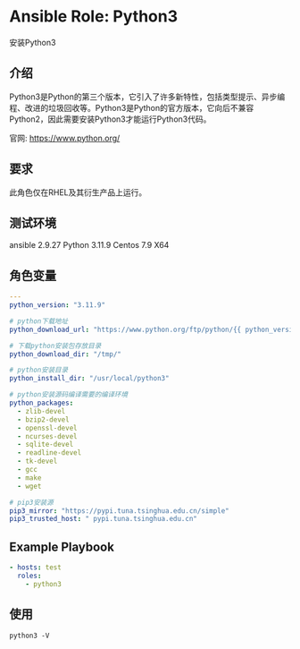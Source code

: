 # Ansible Role: Python3

安装Python3

## 介绍

Python3是Python的第三个版本，它引入了许多新特性，包括类型提示、异步编程、改进的垃圾回收等。Python3是Python的官方版本，它向后不兼容Python2，因此需要安装Python3才能运行Python3代码。

官网: https://www.python.org/

## 要求

此角色仅在RHEL及其衍生产品上运行。

## 测试环境

ansible 2.9.27
Python 3.11.9
Centos 7.9 X64

## 角色变量

```yaml
---
python_version: "3.11.9"

# python下载地址
python_download_url: "https://www.python.org/ftp/python/{{ python_version }}/Python-{{ python_version }}.tgz"

# 下载python安装包存放目录
python_download_dir: "/tmp/"

# python安装目录
python_install_dir: "/usr/local/python3"

# python安装源码编译需要的编译环境
python_packages:
  - zlib-devel
  - bzip2-devel
  - openssl-devel
  - ncurses-devel
  - sqlite-devel
  - readline-devel
  - tk-devel
  - gcc
  - make
  - wget

# pip3安装源
pip3_mirror: "https://pypi.tuna.tsinghua.edu.cn/simple"
pip3_trusted_host: " pypi.tuna.tsinghua.edu.cn"
```

## Example Playbook

```yaml
- hosts: test
  roles:
    - python3
```

## 使用

```shell
python3 -V
```
